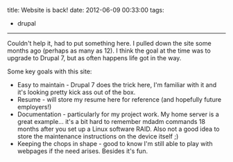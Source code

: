 title: Website is back!
date: 2012-06-09 00:33:00
tags:
- drupal
---
Couldn't help it, had to put something here. I pulled down the site some months ago (perhaps as many as 12). I think the goal at the time was to upgrade to Drupal 7, but as often happens life got in the way.
<!-- more -->
Some key goals with this site:

* Easy to maintain - Drupal 7 does the trick here, I'm familiar with it and it's looking pretty kick ass out of the box.
* Resume - will store my resume here for reference (and hopefully future employers!)
* Documentation - particularly for my project work. My home server is a great example... it's a bit hard to remember mdadm commands 18 months after you set up a Linux software RAID. Also not a good idea to store the maintenance instructions on the device itself ;)
* Keeping the chops in shape - good to know I'm still able to play with webpages if the need arises. Besides it's fun.
